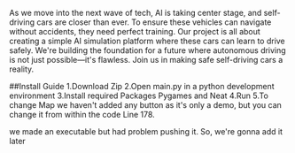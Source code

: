 As we move into the next wave of tech, AI is taking center stage, and self-driving cars are closer than ever. To ensure these vehicles can navigate without accidents, they need perfect training.
Our project is all about creating a simple AI simulation platform where these cars can learn to drive safely.
We're building the foundation for a future where autonomous driving is not just possible—it's flawless. Join us in making safe self-driving cars a reality.


##Install Guide
1.Download Zip
2.Open main.py in a python development environment
3.Install required Packages Pygames and Neat
4.Run
5.To change Map we haven't added any button as it's only a demo, but you can change it from within the code Line 178.

we made an executable but had problem pushing it. So, we're gonna add it later
